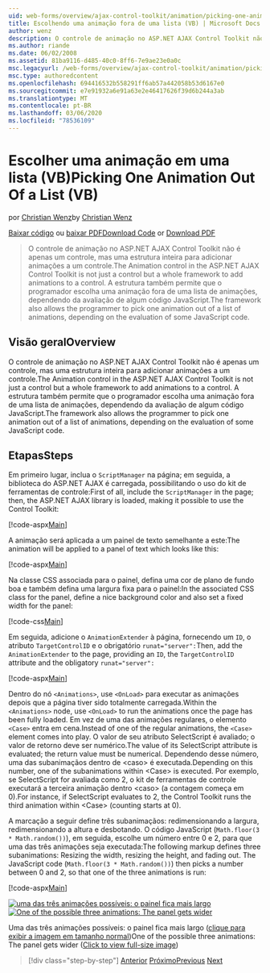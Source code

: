```yaml
---
uid: web-forms/overview/ajax-control-toolkit/animation/picking-one-animation-out-of-a-list-vb
title: Escolhendo uma animação fora de uma lista (VB) | Microsoft Docs
author: wenz
description: O controle de animação no ASP.NET AJAX Control Toolkit não é apenas um controle, mas uma estrutura inteira para adicionar animações a um controle. A estrutura também permitirá...
ms.author: riande
ms.date: 06/02/2008
ms.assetid: 81ba9116-d485-40c0-8ff6-7e9ae23e0a0c
msc.legacyurl: /web-forms/overview/ajax-control-toolkit/animation/picking-one-animation-out-of-a-list-vb
msc.type: authoredcontent
ms.openlocfilehash: 694416532b558291ff6ab57a442058b53d6167e0
ms.sourcegitcommit: e7e91932a6e91a63e2e46417626f39d6b244a3ab
ms.translationtype: MT
ms.contentlocale: pt-BR
ms.lasthandoff: 03/06/2020
ms.locfileid: "78536109"
---
```

# <a name="picking-one-animation-out-of-a-list-vb"></a><span data-ttu-id="2519e-104">Escolher uma animação em uma lista (VB)</span><span class="sxs-lookup"><span data-stu-id="2519e-104">Picking One Animation Out Of a List (VB)</span></span>

<span data-ttu-id="2519e-105">por [Christian Wenz](https://github.com/wenz)</span><span class="sxs-lookup"><span data-stu-id="2519e-105">by [Christian Wenz](https://github.com/wenz)</span></span>

<span data-ttu-id="2519e-106">[Baixar código](https://download.microsoft.com/download/f/9/a/f9a26acd-8df4-4484-8a18-199e4598f411/Animation5.vb.zip) ou [baixar PDF](https://download.microsoft.com/download/6/7/1/6718d452-ff89-4d3f-a90e-c74ec2d636a3/animation5VB.pdf)</span><span class="sxs-lookup"><span data-stu-id="2519e-106">[Download Code](https://download.microsoft.com/download/f/9/a/f9a26acd-8df4-4484-8a18-199e4598f411/Animation5.vb.zip) or [Download PDF](https://download.microsoft.com/download/6/7/1/6718d452-ff89-4d3f-a90e-c74ec2d636a3/animation5VB.pdf)</span></span>

> <span data-ttu-id="2519e-107">O controle de animação no ASP.NET AJAX Control Toolkit não é apenas um controle, mas uma estrutura inteira para adicionar animações a um controle.</span><span class="sxs-lookup"><span data-stu-id="2519e-107">The Animation control in the ASP.NET AJAX Control Toolkit is not just a control but a whole framework to add animations to a control.</span></span> <span data-ttu-id="2519e-108">A estrutura também permite que o programador escolha uma animação fora de uma lista de animações, dependendo da avaliação de algum código JavaScript.</span><span class="sxs-lookup"><span data-stu-id="2519e-108">The framework also allows the programmer to pick one animation out of a list of animations, depending on the evaluation of some JavaScript code.</span></span>

## <a name="overview"></a><span data-ttu-id="2519e-109">Visão geral</span><span class="sxs-lookup"><span data-stu-id="2519e-109">Overview</span></span>

<span data-ttu-id="2519e-110">O controle de animação no ASP.NET AJAX Control Toolkit não é apenas um controle, mas uma estrutura inteira para adicionar animações a um controle.</span><span class="sxs-lookup"><span data-stu-id="2519e-110">The Animation control in the ASP.NET AJAX Control Toolkit is not just a control but a whole framework to add animations to a control.</span></span> <span data-ttu-id="2519e-111">A estrutura também permite que o programador escolha uma animação fora de uma lista de animações, dependendo da avaliação de algum código JavaScript.</span><span class="sxs-lookup"><span data-stu-id="2519e-111">The framework also allows the programmer to pick one animation out of a list of animations, depending on the evaluation of some JavaScript code.</span></span>

## <a name="steps"></a><span data-ttu-id="2519e-112">Etapas</span><span class="sxs-lookup"><span data-stu-id="2519e-112">Steps</span></span>

<span data-ttu-id="2519e-113">Em primeiro lugar, inclua o `ScriptManager` na página; em seguida, a biblioteca do ASP.NET AJAX é carregada, possibilitando o uso do kit de ferramentas de controle:</span><span class="sxs-lookup"><span data-stu-id="2519e-113">First of all, include the `ScriptManager` in the page; then, the ASP.NET AJAX library is loaded, making it possible to use the Control Toolkit:</span></span>

[!code-aspx[Main](picking-one-animation-out-of-a-list-vb/samples/sample1.aspx)]

<span data-ttu-id="2519e-114">A animação será aplicada a um painel de texto semelhante a este:</span><span class="sxs-lookup"><span data-stu-id="2519e-114">The animation will be applied to a panel of text which looks like this:</span></span>

[!code-aspx[Main](picking-one-animation-out-of-a-list-vb/samples/sample2.aspx)]

<span data-ttu-id="2519e-115">Na classe CSS associada para o painel, defina uma cor de plano de fundo boa e também defina uma largura fixa para o painel:</span><span class="sxs-lookup"><span data-stu-id="2519e-115">In the associated CSS class for the panel, define a nice background color and also set a fixed width for the panel:</span></span>

[!code-css[Main](picking-one-animation-out-of-a-list-vb/samples/sample3.css)]

<span data-ttu-id="2519e-116">Em seguida, adicione o `AnimationExtender` à página, fornecendo um `ID`, o atributo `TargetControlID` e o obrigatório `runat="server":`</span><span class="sxs-lookup"><span data-stu-id="2519e-116">Then, add the `AnimationExtender` to the page, providing an `ID`, the `TargetControlID` attribute and the obligatory `runat="server":`</span></span>

[!code-aspx[Main](picking-one-animation-out-of-a-list-vb/samples/sample4.aspx)]

<span data-ttu-id="2519e-117">Dentro do nó `<Animations>`, use `<OnLoad>` para executar as animações depois que a página tiver sido totalmente carregada.</span><span class="sxs-lookup"><span data-stu-id="2519e-117">Within the `<Animations>` node, use `<OnLoad>` to run the animations once the page has been fully loaded.</span></span> <span data-ttu-id="2519e-118">Em vez de uma das animações regulares, o elemento `<Case>` entra em cena.</span><span class="sxs-lookup"><span data-stu-id="2519e-118">Instead of one of the regular animations, the `<Case>` element comes into play.</span></span> <span data-ttu-id="2519e-119">O valor de seu atributo SelectScript é avaliado; o valor de retorno deve ser numérico.</span><span class="sxs-lookup"><span data-stu-id="2519e-119">The value of its SelectScript attribute is evaluated; the return value must be numerical.</span></span> <span data-ttu-id="2519e-120">Dependendo desse número, uma das subanimaçãos dentro de &lt;caso&gt; é executada.</span><span class="sxs-lookup"><span data-stu-id="2519e-120">Depending on this number, one of the subanimations within &lt;Case&gt; is executed.</span></span> <span data-ttu-id="2519e-121">Por exemplo, se SelectScript for avaliada como 2, o kit de ferramentas de controle executará a terceira animação dentro &lt;caso&gt; (a contagem começa em 0).</span><span class="sxs-lookup"><span data-stu-id="2519e-121">For instance, if SelectScript evaluates to 2, the Control Toolkit runs the third animation within &lt;Case&gt; (counting starts at 0).</span></span>

<span data-ttu-id="2519e-122">A marcação a seguir define três subanimaçãos: redimensionando a largura, redimensionando a altura e desbotando. O código JavaScript (`Math.floor(3 * Math.random())`), em seguida, escolhe um número entre 0 e 2, para que uma das três animações seja executada:</span><span class="sxs-lookup"><span data-stu-id="2519e-122">The following markup defines three subanimations: Resizing the width, resizing the height, and fading out. The JavaScript code (`Math.floor(3 * Math.random())`) then picks a number between 0 and 2, so that one of the three animations is run:</span></span>

[!code-aspx[Main](picking-one-animation-out-of-a-list-vb/samples/sample5.aspx)]

<span data-ttu-id="2519e-123">[![uma das três animações possíveis: o painel fica mais largo](picking-one-animation-out-of-a-list-vb/_static/image2.png)](picking-one-animation-out-of-a-list-vb/_static/image1.png)</span><span class="sxs-lookup"><span data-stu-id="2519e-123">[![One of the possible three animations: The panel gets wider](picking-one-animation-out-of-a-list-vb/_static/image2.png)](picking-one-animation-out-of-a-list-vb/_static/image1.png)</span></span>

<span data-ttu-id="2519e-124">Uma das três animações possíveis: o painel fica mais largo ([clique para exibir a imagem em tamanho normal](picking-one-animation-out-of-a-list-vb/_static/image3.png))</span><span class="sxs-lookup"><span data-stu-id="2519e-124">One of the possible three animations: The panel gets wider ([Click to view full-size image](picking-one-animation-out-of-a-list-vb/_static/image3.png))</span></span>

> [!div class="step-by-step"]
> <span data-ttu-id="2519e-125">[Anterior](animation-depending-on-a-condition-vb.md)
> [Próximo](animating-in-response-to-user-interaction-vb.md)</span><span class="sxs-lookup"><span data-stu-id="2519e-125">[Previous](animation-depending-on-a-condition-vb.md)
[Next](animating-in-response-to-user-interaction-vb.md)</span></span>
